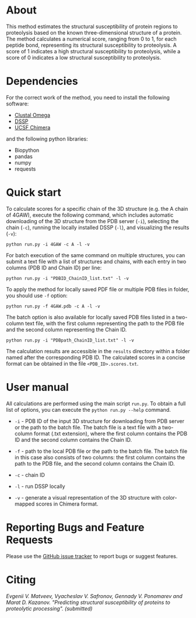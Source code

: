 # About
This method estimates the structural susceptibility of protein regions to proteolysis based on the known three-dimensional structure of a protein. The method calculates a numerical score, ranging from 0 to 1, for each peptide bond, representing its structural susceptibility to proteolysis. A score of 1 indicates a high structural susceptibility to proteolysis, while a score of 0 indicates a low structural susceptibility to proteolysis.

# Dependencies
For the correct work of the method, you need to install the following software:
* [Clustal Omega](http://www.clustal.org/omega/)
* [DSSP](https://github.com/PDB-REDO/dssp) 
* [UCSF Chimera](https://github.com/insilichem/pychimera/blob/master/docs/install.rst)

and the following python libraries:

* Biopython
* pandas
* numpy
* requests

# Quick start

To calculate scores for a specific chain of the 3D structure (e.g. the A chain of 4GAW), execute the following command, which includes automatic downloading of the 3D structure from the PDB server (`-i`), selecting the chain (`-c`), running the locally installed DSSP (`-l`), and visualizing the results (`-v`):

```python run.py -i 4GAW -c A -l -v```

For batch execution of the same command on multiple structures, you can submit a text file with a list of structures and chains, with each entry in two columns (PDB ID and Chain ID) per line:

```python run.py -i "PDBID_ChainID_list.txt" -l -v```

To apply the method for locally saved PDF file or multiple PDB files in folder, you should use `-f` option:

```python run.py -f 4GAW.pdb -c A -l -v```

The batch option is also available for locally saved PDB files listed in a two-column text file, with the first column representing the path to the PDB file and the second column representing the Chain ID.

```python run.py -i "PDBpath_ChainID_list.txt" -l -v```

The calculation results are accessible in the `results` directory within a folder named after the corresponding PDB ID. The calculated scores in a concise format can be obtained in the file `<PDB_ID>.scores.txt`.

# User manual

All calculations are performed using the main script `run.py`. To obtain a full list of options, you can execute the `python run.py --help` command.

* `-i` - PDB ID of the input 3D structure for downloading from PDB server or the path to the batch file. The batch file is a text file with a two-column format (.txt extension), where the first column contains the PDB ID and the second column contains the Chain ID.

* `-f` - path to the local PDB file or the path to the batch file. The batch file in this case also consists of two columns: the first column contains the path to the PDB file, and the second column contains the Chain ID.

* `-c` - chain ID

* `-l` - run DSSP locally

* `-v` - generate a visual representation of the 3D structure with color-mapped scores in Chimera format.

# Reporting Bugs and Feature Requests
Please use the [GitHub issue tracker](https://github.com/KazanovLab/ProteolysisStructuralPrediction/issues) to report bugs or suggest features.

# Citing
_Evgenii V. Matveev, Vyacheslav V. Safronov, Gennady V. Ponomarev and Marat D. Kazanov. "Predicting structural susceptibility of proteins to proteolytic processing". (submitted)_